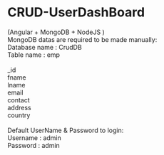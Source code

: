 # CRUD-UserDashBoard
(Angular + MongoDB + NodeJS )
<br>
MongoDB datas are required to be made manually:<br>
Database name : CrudDB<br>
Table name    : emp<br>
<br>
_id<br>
fname<br>
lname<br>
email<br>
contact<br>
address<br>
country<br>
<br>
Default UserName & Password to login:<br>
Username : admin<br>
Password : admin

